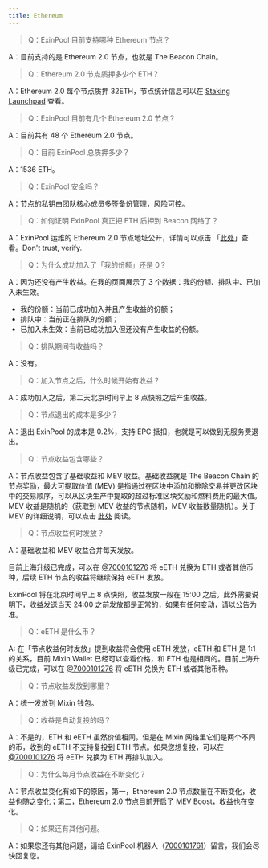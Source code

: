 ```yaml
---
title: Ethereum
---
```

 

> Q：ExinPool 目前支持哪种 Ethereum 节点？

A：目前支持的是 Ethereum 2.0 节点，也就是 The Beacon Chain。

> Q：Ethereum 2.0 节点质押多少个 ETH？

A：Ethereum 2.0 每个节点质押 32ETH，节点统计信息可以在 [Staking Launchpad](https://launchpad.ethereum.org/en/) 查看。

> Q：ExinPool 目前有几个 Ethereum 2.0 节点？

A：目前共有 48 个 Ethereum 2.0 节点。

> Q：目前 ExinPool 总质押多少？

A：1536 ETH。

> Q：ExinPool 安全吗？

A：节点的私钥由团队核心成员多签备份管理，风险可控。

> Q：如何证明 ExinPool 真正把 ETH 质押到 Beacon 网络了？

A：ExinPool 运维的 Ethereum 2.0 节点地址公开，详情可以点击 「[此处](https://debank.com/profile/0xdfce3cb1cbd896b96578005e14adb81ec26df923)」查看。Don't trust, verify.

> Q：为什么成功加入了「我的份额」还是 0？

A：因为还没有产生收益。在我的页面展示了 3 个数据：我的份额、排队中、已加入未生效。

* 我的份额：当前已成功加入并且产生收益的份额；
* 排队中：当前正在排队的份额；
* 已加入未生效：当前已成功加入但还没有产生收益的份额。

> Q：排队期间有收益吗？

A：没有。

> Q：加入节点之后，什么时候开始有收益？

A：成功加入之后，第二天北京时间早上 8 点快照之后产生收益。

> Q：节点退出的成本是多少？

A：退出 ExinPool 的成本是 0.2%，支持 EPC 抵扣，也就是可以做到无服务费退出。

> Q：节点收益包含哪些？

A：节点收益包含了基础收益和 MEV 收益。基础收益就是 The Beacon Chain 的节点奖励，最大可提取价值 (MEV) 是指通过在区块中添加和排除交易并更改区块中的交易顺序，可以从区块生产中提取的超过标准区块奖励和燃料费用的最大值。MEV 收益是随机的（获取到 MEV 收益的节点随机，MEV 收益数量随机）。关于 MEV 的详细说明，可以点击 [此处](https://ethereum.org/zh/developers/docs/mev/) 阅读。

> Q：节点收益何时发放？

A：基础收益和 MEV 收益合并每天发放。

目前上海升级已完成，可以在 [@7000101276](https://mixin.one/codes/310e1f2b-2fc7-4ae0-ae2c-2f4c189808b1) 将 eETH 兑换为 ETH 或者其他币种，后续 ETH 节点的收益将继续保持 eETH 发放。

ExinPool 将在北京时间早上 8 点快照，收益发放一般在 15:00 之后。此外需要说明下，收益发送当天 24:00 之前发放都是正常的，如果有任何变动，请以公告为准。

> Q：eETH 是什么币？

A: 在「节点收益何时发放」提到收益将会使用 eETH 发放，eETH 和 ETH 是 1:1 的关系，目前 Mixin Wallet 已经可以查看价格，和 ETH 也是相同的。目前上海升级已完成，可以在 [@7000101276](https://mixin.one/codes/310e1f2b-2fc7-4ae0-ae2c-2f4c189808b1) 将 eETH 兑换为 ETH 或者其他币种。

> Q：节点收益发放到哪里？

A：统一发放到 Mixin 钱包。

> Q：收益是自动复投的吗？

A：不是的，ETH 和 eETH 虽然价值相同，但是在 Mixin 网络里它们是两个不同的币，收到的 eETH 不支持复投到 ETH 节点。如果您想复投，可以在 [@7000101276](https://mixin.one/codes/310e1f2b-2fc7-4ae0-ae2c-2f4c189808b1) 将 eETH 兑换为 ETH 再排队加入。

> Q：为什么每月节点收益在不断变化？

A：节点收益变化有如下的原因，第一，Ethereum 2.0 节点数量在不断变化，收益也随之变化；第二，Ethereum 2.0 节点目前开启了 MEV Boost，收益也在变化。

> Q：如果还有其他问题。

A：如果您还有其他问题，请给 ExinPool 机器人（[7000101761](https://mixin.one/codes/791f20db-51ce-4af2-918b-7496864ab833)）留言，我们会尽快回复您。